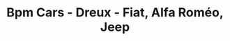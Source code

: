 ---
title: "Bpm Cars - Dreux - Fiat, Alfa Roméo, Jeep"
url: /dreux/bpm-cars-dreux-fiat-alfa-romeo-jeep/
shop: voiture
---